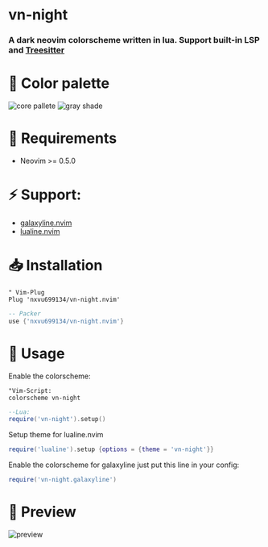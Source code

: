 # vn-night

### A dark neovim colorscheme written in lua. Support built-in LSP and [Treesitter](https://github.com/nvim-treesitter/nvim-treesitter)

# 🌈 Color palette
![core pallete](https://github.com/nxvu699134/vn-night.nvim/blob/main/images/core_pallete.png)
![gray shade](https://github.com/nxvu699134/vn-night.nvim/blob/main/images/gray_pallete.png)


# 🔌 Requirements

- Neovim >= 0.5.0

# ⚡️ Support:

- [galaxyline.nvim](https://github.com/glepnir/galaxyline.nvim)
- [lualine.nvim](https://github.com/nvim-lualine/lualine.nvim)


# 📥 Installation
```vim
" Vim-Plug
Plug 'nxvu699134/vn-night.nvim'
```

```lua
-- Packer
use {'nxvu699134/vn-night.nvim'}
```

# 🔨 Usage

Enable the colorscheme:
```vim 
"Vim-Script:
colorscheme vn-night
```

```lua
--Lua:
require('vn-night').setup()
```

Setup theme for lualine.nvim
```lua
require('lualine').setup {options = {theme = 'vn-night'}}
```

Enable the colorscheme for galaxyline just put this line in your config:
```lua
require('vn-night.galaxyline')
```

# 👀 Preview
![preview](https://github.com/nxvu699134/vn-night.nvim/blob/main/images/Preview.png)

